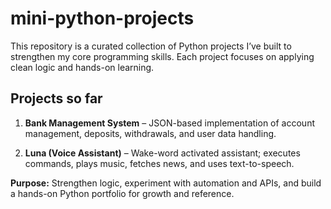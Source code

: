 # mini-python-projects

This repository is a curated collection of Python projects I’ve built to strengthen my core programming skills. Each project focuses on applying clean logic and hands-on learning.

## Projects so far

1. **Bank Management System** – JSON-based implementation of account management, deposits, withdrawals, and user data handling.

2. **Luna (Voice Assistant)** – Wake-word activated assistant; executes commands, plays music, fetches news, and uses text-to-speech.


**Purpose:** 
Strengthen logic, experiment with automation and APIs, and build a hands-on Python portfolio for growth and reference.

